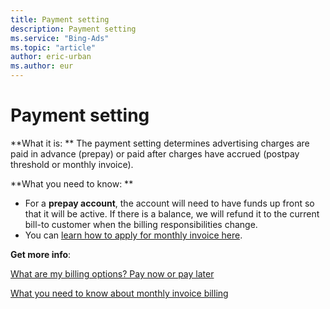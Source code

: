 ```yaml
---
title: Payment setting
description: Payment setting
ms.service: "Bing-Ads"
ms.topic: "article"
author: eric-urban
ms.author: eur
---
```


# Payment setting

**What it is: ** The payment setting determines advertising charges are paid in advance (prepay) or paid after charges have accrued (postpay threshold or monthly invoice).

**What you need to know: **

- For a **prepay account**, the account will need to have funds up front so that it will be active. If there is a balance, we will refund it to the current bill-to customer when the billing responsibilities change.
- You can [learn how to apply for monthly invoice here](../hlp_BA_PROC_MonthlyInvoiceApply.md).

**Get more info**:

[What are my billing options? Pay now or pay later](../hlp_BA_CONC_HowBillingWorks.md)

[What you need to know about monthly invoice billing](../hlp_BA_CONC_MonthlyInvoiceBilling.md)


